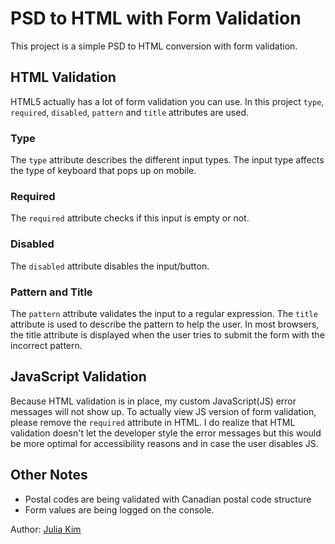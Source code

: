 # PSD to HTML with Form Validation

This project is a simple PSD to HTML conversion with form validation.

## HTML Validation
HTML5 actually has a lot of form validation you can use.
In this project `type`, `required`, `disabled`, `pattern` and `title` attributes are used. 

### Type
The `type` attribute describes the different input types.
The input type affects the type of keyboard that pops up on mobile.

### Required
The `required` attribute checks if this input is empty or not.

### Disabled
The `disabled` attribute disables the input/button. 

### Pattern and Title
The `pattern` attribute validates the input to a regular expression.
The `title` attribute is used to describe the pattern to help the user. In most browsers, the title attribute is displayed when the user tries to submit the form with the incorrect pattern.  


## JavaScript Validation

Because HTML validation is in place, my custom JavaScript(JS) error messages will not show up.
To actually view JS version of form validation, please remove the `required` attribute in HTML. 
I do realize that  HTML validation doesn't let the developer style the error messages but this would be more optimal for accessibility reasons and in case the user disables JS.

## Other Notes
- Postal codes are being validated with Canadian postal code structure 
- Form values are being logged on the console.

Author: [Julia Kim](http://byjuliakim.com)